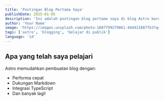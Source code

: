 ```yaml
---
title: 'Postingan Blog Pertama Saya'
publishDate: 2025-01-05
description: 'Ini adalah postingan blog pertama saya di blog Astro baru saya.'
author: 'Your Name'
image: 'https://images.unsplash.com/photo-1607799279861-4dd421887fb3?q=80&w=1740&auto=format&fit=crop&ixlib=rb-4.0.3&ixid=M3wxMjA3fDB8MHxwaG90by1wYWdlfHx8fGVufDB8fHx8fA%3D%3D'
tags: ['astro', 'blogging', 'belajar di publik']
language: 'id'
---
```


## Apa yang telah saya pelajari

Astro memudahkan pembuatan blog dengan:
- Performa cepat
- Dukungan Markdown
- Integrasi TypeScript
- Dan banyak lagi!
